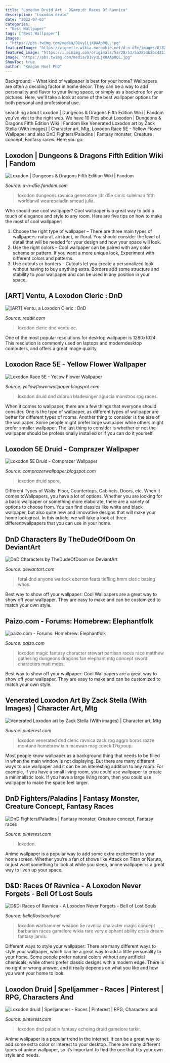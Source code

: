 ```yaml
---
title: "Loxodon Druid Art - D&amp;d: Races Of Ravnica"
description: "Loxodon druid"
date: "2022-07-03"
categories:
- "Best Wallpaper"
tags: ["Best Wallpaper"]
images:
- "https://pbs.twimg.com/media/D1vy1LjX0AAp0QL.jpg"
featuredImage: "https://vignette.wikia.nocookie.net/d-n-d5e/images/8/82/Loxodon.png/revision/latest/scale-to-width-down/220?cb=20191116222206"
featured_image: "https://i.pinimg.com/originals/5a/28/53/5a2853b2bc4213092591b0d95ae1a75e.jpg"
image: "https://pbs.twimg.com/media/D1vy1LjX0AAp0QL.jpg"
ShowToc: true
author: "Keagan Huel PhD"
---
```



Background: - What kind of wallpaper is best for your home?
Wallpapers are often a deciding factor in home décor. They can be a way to add personality and flavor to your living space, or simply as a backdrop for your pictures. Here, we'll take a look at some of the best wallpaper options for both personal and professional use.

	

		
searching about Loxodon | Dungeons &amp; Dragons Fifth Edition Wiki | Fandom you've visit to the right web. We have 10 Pics about Loxodon | Dungeons &amp; Dragons Fifth Edition Wiki | Fandom like Venerated Loxodon art by Zack Stella (With images) | Character art, Mtg, Loxodon Race 5E - Yellow Flower Wallpaper and also DnD Fighters/Paladins | Fantasy monster, Creature concept, Fantasy races. Here you go:
		
    
## Loxodon | Dungeons &amp; Dragons Fifth Edition Wiki | Fandom

<img loading=lazy src="https://vignette.wikia.nocookie.net/d-n-d5e/images/8/82/Loxodon.png/revision/latest/scale-to-width-down/220?cb=20191116222206" onerror="this.onerror=null;this.src='https://tse1.mm.bing.net/th?id=OIP.mxihfoNRHMWBm9YBHH8sZgAAAA&amp;pid=15.1';" alt="Loxodon | Dungeons &amp; Dragons Fifth Edition Wiki | Fandom">

_Source: d-n-d5e.fandom.com_

>loxodon dungeons ravnica generatore jdr d5e simic suleiman fifth worldanvil wearepaladin smead julia. 

	

Who should use cool wallpaper?
Cool wallpaper is a great way to add a touch of elegance and style to any room. Here are five tips on how to make the most of cool wallpaper: 
1) Choose the right type of wallpaper – There are three main types of wallpapers: natural, abstract, or floral. You should consider the level of detail that will be needed for your design and how your space will look. 
2) Use the right colors – Cool wallpaper can be paired with any color scheme or pattern. If you want a more unique look, Experiment with different colors and patterns. 
3) Use cutouts or borders – Cutouts let you create a personalized look without having to buy anything extra. Borders add some structure and stability to your wallpaper and can be used in any position in your space.

    
## [ART] Ventu, A Loxodon Cleric : DnD

<img loading=lazy src="https://i.redd.it/x1nrce30gct31.png" onerror="this.onerror=null;this.src='https://tse3.mm.bing.net/th?id=OIP.b001iFAoFbajqa6l1vi4ugHaHe&amp;pid=15.1';" alt="[ART] Ventu, a Loxodon Cleric : DnD">

_Source: reddit.com_

>loxodon cleric dnd ventu oc. 

	

One of the most popular resolutions for desktop wallpaper is 1280x1024. This resolution is commonly used on laptops and moderndesktop computers, and offers a great image quality.

    
## Loxodon Race 5E - Yellow Flower Wallpaper

<img loading=lazy src="https://pbs.twimg.com/media/D1vy1LjX0AAp0QL.jpg" onerror="this.onerror=null;this.src='https://tse2.mm.bing.net/th?id=OIP.Cedt772cmOHjvDZj12krdQHaHa&amp;pid=15.1';" alt="Loxodon Race 5E - Yellow Flower Wallpaper">

_Source: yellowflowerwallpaper.blogspot.com_

>loxodon druid dnd dobrun bladesinger agurcia monstros rpg races. 

	

When it comes to wallpaper, there are a few things that everyone should consider. One is the type of wallpaper, as different types of wallpaper are better for different types of rooms. Another thing to consider is the size of the wallpaper. Some people might prefer large wallpaper while others might prefer smaller wallpaper. The last thing to consider is whether or not the wallpaper should be professionally installed or if you can do it yourself.

    
## Loxodon 5E Druid - Comprazer Wallpaper

<img loading=lazy src="https://img3.pillowfort.social/posts/25f3ebe6a83af3871a2e.png" onerror="this.onerror=null;this.src='https://tse4.mm.bing.net/th?id=OIP.Igvzt8BKDtD2C3je82oZ4AHaHa&amp;pid=15.1';" alt="Loxodon 5E Druid - Comprazer Wallpaper">

_Source: comprazerwallpaper.blogspot.com_

>loxodon druid spore. 

	

Different Types of Walls: Floor, Countertops, Cabinets, Doors, etc.
When it comes toWallpapers, you have a lot of options. Whether you are looking for a basic wallpaper or something more elaborate, there are a variety of options to choose from. You can find classics like white and black wallpaper, but also quite new and innovative designs that will make your home look great. In this article, we will take a look at three differentwallpapers that you can use in your home.

    
## DnD Characters By TheDudeOfDoom On DeviantArt

<img loading=lazy src="https://external-preview.redd.it/O0B0kQvTtjoqj5L0qTIOdPFFu661heNg2WoM7KManhk.jpg?auto=webp&amp;s=a80cb8775ea18c76f9557fb262c98247128625cc" onerror="this.onerror=null;this.src='https://tse3.mm.bing.net/th?id=OIP.WxXkePNLAx_AZaOAyNe-eQAAAA&amp;pid=15.1';" alt="DnD Characters by TheDudeOfDoom on DeviantArt">

_Source: deviantart.com_

>feral dnd anyone warlock eberron feats tiefling hmm cleric basing whos. 

	

Best way to show off your wallpaper:
Cool Wallpapers are a great way to show off your wallpaper. They are easy to make and can be customized to match your own style.

    
## Paizo.com - Forums: Homebrew: Elephantfolk

<img loading=lazy src="http://3.bp.blogspot.com/_rZ31Iux8hQM/TUBXm3ABimI/AAAAAAAAANk/3lOJFx8pYGE/s1600/Loxodon%2BPartisanb.jpg" onerror="this.onerror=null;this.src='https://tse4.mm.bing.net/th?id=OIP.xXkBYFV0eJT5jgjts1geMgHaFc&amp;pid=15.1';" alt="paizo.com - Forums: Homebrew: Elephantfolk">

_Source: paizo.com_

>loxodon magic fantasy character stewart partisan races race matthew gathering dungeons dragons fan elephant mtg concept sword characters matt mobs. 

	

Best way to show off your wallpaper:
Cool Wallpapers are a great way to show off your wallpaper. They are easy to make and can be customized to match your own style.

    
## Venerated Loxodon Art By Zack Stella (With Images) | Character Art, Mtg

<img loading=lazy src="https://i.pinimg.com/originals/5a/28/53/5a2853b2bc4213092591b0d95ae1a75e.jpg" onerror="this.onerror=null;this.src='https://tse4.mm.bing.net/th?id=OIP.swOSCiJ_rNton7hJYBnJNwHaFc&amp;pid=15.1';" alt="Venerated Loxodon art by Zack Stella (With images) | Character art, Mtg">

_Source: pinterest.com_

>loxodon venerated dnd cleric ravnica zack rpg aggro boros razze montano homebrew iain mcewan magicdeck 17kgroup. 

	

Most people know wallpaper as a background thing that needs to be filled in when the main window is not displaying. But there are many different ways to use wallpaper and it can be an interesting addition to any room. For example, if you have a small living room, you could use wallpaper to create a minimalistic look. If you have a large living room, then you could use wallpaper to make the space feel larger.

    
## DnD Fighters/Paladins | Fantasy Monster, Creature Concept, Fantasy Races

<img loading=lazy src="https://i.pinimg.com/236x/7a/d6/67/7ad6670617f3035c8c7084c02818be0b.jpg?nii=t" onerror="this.onerror=null;this.src='https://tse1.mm.bing.net/th?id=OIP.J0ytgAUFOOJGE9Fee2V47wAAAA&amp;pid=15.1';" alt="DnD Fighters/Paladins | Fantasy monster, Creature concept, Fantasy races">

_Source: pinterest.com_

>loxodon. 

	

Anime wallpaper is a popular way to add some extra excitement to your home screen. Whether you’re a fan of shows like Attack on Titan or Naruto, or just want something to look at while you sleep, anime wallpaper is a great way to liven up your space.

    
## D&amp;D: Races Of Ravnica - A Loxodon Never Forgets - Bell Of Lost Souls

<img loading=lazy src="https://www.belloflostsouls.net/wp-content/uploads/2018/08/Loxodon_Warhammer.jpg" onerror="this.onerror=null;this.src='https://tse3.mm.bing.net/th?id=OIP.Rbt0w9glKWzeUlPeDm3-vAHaFW&amp;pid=15.1';" alt="D&amp;D: Races of Ravnica - A Loxodon Never Forgets - Bell of Lost Souls">

_Source: belloflostsouls.net_

>loxodon warhammer weapon 5e ravnica character magic concept barbarian races gamelore wikia rare very elephant ability crisis dream fantasy jarvis. 

	

Different ways to style your wallpaper:
There are many different ways to style your wallpaper, which can be a great way to add a little personality to your home. Some people prefer natural colors without any artificial chemicals, while others prefer classic designs with a modern edge. There is no right or wrong answer, and it really depends on what you like and how you want your home to look.

    
## Loxodon Druid | Spelljammer - Races | Pinterest | RPG, Characters And

<img loading=lazy src="https://i.pinimg.com/236x/55/91/eb/5591ebd825791185b3831821e7c77fc0--dungeons-and-dragons-fandoms.jpg" onerror="this.onerror=null;this.src='https://tse2.mm.bing.net/th?id=OIP.yLVYVL3Pe__b8CYpAEOYWAAAAA&amp;pid=15.1';" alt="Loxodon druid | Spelljammer - Races | Pinterest | RPG, Characters and">

_Source: pinterest.com_

>loxodon dnd paladin fantasy echoing druid gamelore tarkir. 

	

Anime wallpaper is a popular trend in the internet. It can be a great way to add some extra color or interest to your desktop. There are many different types of anime wallpaper, so it’s important to find the one that fits your own style and needs.

